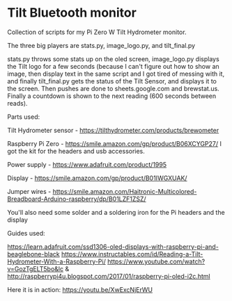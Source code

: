 # Tilt Bluetooth monitor
Collection of scripts for my Pi Zero W Tilt Hydrometer monitor.

The three big players are stats.py, image_logo.py, and tilt_final.py

stats.py throws some stats up on the oled screen, image_logo.py displays the Tilt logo for a few seconds (because I can't figure out how to show an image, then display text in the same script and I got tired of messing with it, and finally tilt_final.py gets the status of the Tilt Sensor, and displays it to the screen. Then pushes are done to sheets.google.com and brewstat.us. Finally a countdown is shown to the next reading (600 seconds between reads).

Parts used:

Tilt Hydrometer sensor - 
https://tilthydrometer.com/products/brewometer

Raspberry Pi Zero -
https://smile.amazon.com/gp/product/B06XCYGP27/
I got the kit for the headers and usb accessories.

Power supply -
https://www.adafruit.com/product/1995

Display -
https://smile.amazon.com/gp/product/B01IWGXUAK/

Jumper wires -
https://smile.amazon.com/Haitronic-Multicolored-Breadboard-Arduino-raspberry/dp/B01LZF1ZSZ/

You'll also need some solder and a soldering iron for the Pi headers and the display


Guides used:

https://learn.adafruit.com/ssd1306-oled-displays-with-raspberry-pi-and-beaglebone-black
https://www.instructables.com/id/Reading-a-Tilt-Hydrometer-With-a-Raspberry-Pi/
https://www.youtube.com/watch?v=GozTgELT5bo&lc & http://raspberrypi4u.blogspot.com/2017/01/raspberry-pi-oled-i2c.html

Here it is in action:
https://youtu.be/XwExcNjErWU
